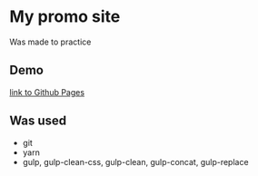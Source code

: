 # My promo site
Was made to practice

## Demo
[link to Github Pages](https://skyhobbit36.github.io/my-simple-site/dist/)

## Was used
* git
* yarn 
* gulp, gulp-clean-css, gulp-clean, gulp-concat, gulp-replace
